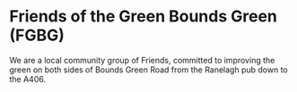 # Friends of the Green Bounds Green (FGBG)

We are a local community group of Friends, committed to improving the green on both sides of Bounds Green Road from the Ranelagh pub down to the A406.
